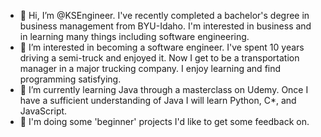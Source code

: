 - 👋 Hi, I’m @KSEngineer.  I've recently completed a bachelor's degree in business management from BYU-Idaho.  I'm interested in business and in learning many things including software engineering.
- 👀 I’m interested in becoming a software engineer.  I've spent 10 years driving a semi-truck and enjoyed it.  Now I get to be a transportation manager in a major trucking company.  I enjoy learning and find programming satisfying.
- 🌱 I’m currently learning Java through a masterclass on Udemy.  Once I have a sufficient understanding of Java I will learn Python, C*, and JavaScript.
- 💞️ I'm doing some 'beginner' projects I'd like to get some feedback on.  
